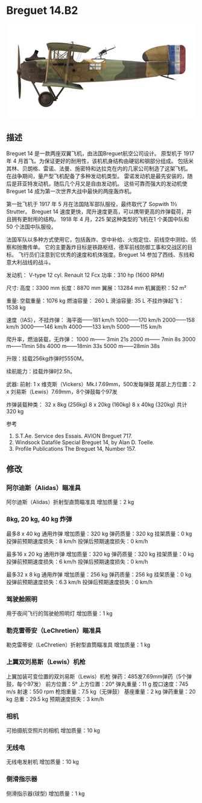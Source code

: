 # Breguet 14.B2

![breguet14](../images/breguet14.png)

## 描述

Breguet 14 是一款两座双翼飞机，由法国Breguet航空公司设计。 原型机于 1917 年 4 月首飞。为保证更好的耐用性，该机机身结构由硬铝和钢部分组成。 包括米其林、贝朗格、雷诺、法曼、施密特和达拉克在内的几家公司制造了这架飞机。 在战争期间，量产型飞机配备了多种发动机类型。 雷诺发动机是最先安装的，随后是菲亚特发动机，随后几个月又是自由发动机。 这些可靠而强大的发动机使Breguet 14 成为第一次世界大战中最快的两座轰炸机。

第一批飞机于 1917 年 5 月在法国陆军部队服役，最终取代了 Sopwith 1½ Strutter。 Breguet 14 速度更快，爬升速度更高，可以携带更高的炸弹载荷，并且拥有更耐用的结构。 1918 年 4 月，225 架这种类型的飞机在1 个美国中队和 50 个法国中队服役。

法国军队以多种方式使用它，包括轰炸、空中补给、火炮定位、前线空中测绘、侦察和抛撒传单。 它的主要轰炸目标是铁路枢纽、德军前线防御工事和交战区的目标。 飞行员们注意到它优秀的速度和机体强度。Breguet  14 参加了西线、东线和意大利战线的战斗。


发动机： V-type 12 cyl. Renault 12 Fcx
功率：310 hp (1600 RPM)

尺寸:
高度：3300 mm
长度：8870 mm
翼展：13284 mm
机翼面积：52 m²

重量:
空载重量：1076 kg
燃油容量： 260 L
滑油容量: 35 L
不挂炸弹起飞： 1538 kg

速度（IAS），不挂炸弹： 
海平面——181 km/h
1000——170 km/h
2000——158 km/h
3000——146 km/h
4000——133 km/h
5000——115 km/h

爬升率，燃油装载，无炸弹：
1000 m—— 3min 21s
2000 m—— 7min 8s
3000 m——11min 58s
4000 m——18min 33s
5000 m——28min 38s

升限：挂载256kg炸弹时5550M。

续航能力：挂载炸弹时2.5h。

武器:
前射: 1 x 维克斯（Vickers）Mk.I 7.69mm，500发每弹鼓
尾部上方位置：2 x 刘易斯（Lewis）7.69mm，8个弹鼓每个97发

炸弹装载种类：
32 x 8kg (256kg)
8 x 20kg (160kg)
8 x 40kg (320kg)
共计320 kg

参考
1) S.T.Ae. Service des Essais. AVION Breguet 717.
2) Windsock Datafile Special Breguet 14, by Alan D. Toelle.
3) Profile Publications The Breguet 14, Number 157.

## 修改


### 阿尔迪斯（Alidas）瞄准具

阿尔迪斯（Alidas）折射型直筒瞄准具
增加质量：2 kg


### 8kg, 20 kg, 40 kg 炸弹

最多8 x 40 kg 通用炸弹
增加质量：320 kg
弹药质量：320 kg
挂架质量：0 kg
投弹前预期速度损失：8 km/h
投弹后预期速度损失：0 km/h

最多16 x 20 kg 通用炸弹
增加质量：320 kg
弹药质量：320 kg
挂架质量：0 kg
投弹前预期速度损失：6 km/h
投弹后预期速度损失：0 km/h

最多32 x 8 kg 通用炸弹
增加质量：256 kg
弹药质量：256 kg
挂架质量：0 kg
投弹前预期速度损失：6.3 km/h
投弹后预期速度损失：0 km/h﻿

### 驾驶舱照明

用于夜间飞行的驾驶舱照明灯
增加质量：1 kg


### 勒克雷蒂安（LeChretien）瞄准具

勒克雷蒂安（LeChretien）折射型直筒瞄准具
增加质量：1 kg
﻿

### 上翼双刘易斯（Lewis）机枪

上翼加装可变位置的双刘易斯（Lewis）机枪
弹药：485发7.69mm弹药（5个弹鼓，每个97发）
前方位置：5°
上方位置：20°
弹丸重量：11 g
膛口速度：745 m/s
射速：550 rpm
枪炮重量：7.5 kg（无弹鼓）
基座重量：2 kg
弹药重量：20 kg
总重：29.5 kg
预期速度损失：3 km/h

### 相机

可拍摄航空照片的相机
增加质量：10 kg


### 无线电

无线电发射机
增加质量：10 kg

### 侧滑指示器

侧滑指示器(球型)
增加质量：1 kg
